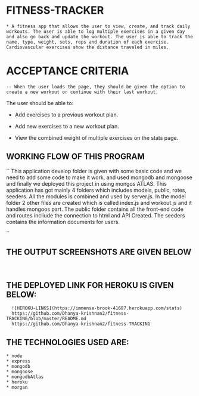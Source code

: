 # FITNESS-TRACKER
    * A fitness app that allows the user to view, create, and track daily workouts. The user is able to log multiple exercises in a given day and also go back and update the workout. The user is able to track the name, type, weight, sets, reps and duration of each exercise. Cardiovascular exercises show the distance traveled in miles.
# ACCEPTANCE CRITERIA
    -- When the user loads the page, they should be given the option to create a new workout or continue with their last workout.
The user should be able to:


 * Add exercises to a previous workout plan.


  * Add new exercises to a new workout plan.


* View the combined weight of multiple exercises on the stats page.

## WORKING FLOW OF THIS PROGRAM
   `` This application develop folder is given with some basic code and we need to add some code to make it work, and used mongodb and mongoose and finally we deployed this project in using mongos ATLAS. This application has got mainly 4 folders which includes models, public, rotes, seeders. All the modules is combined and used by server.js. In the model folder 2 other files are created which is called index.js and workout.js and it handles mongoos part.
   The public folder contains all the front-end code and routes incliude the connection to html and API Created. The seeders contains the information documents for users.

   
   ``
   ## THE OUTPUT SCREENSHOTS ARE GIVEN BELOW
   ![]()
   ![]()
   ![]()

   ## THE DEPLOYED LINK FOR HEROKU IS GIVEN BELOW:
      ![HEROKU-LINKS](https://immense-brook-41687.herokuapp.com/stats)
      https://github.com/Dhanya-krishnan2/fitness-TRACKING/blob/master/README.md
      https://github.com/Dhanya-krishnan2/fitness-TRACKING


## THE TECHNOLOGIES USED ARE:
    * node
    * express
    * mongodb
    * mongoose
    * mongodbAtlas
    * heroku 
    * morgan
